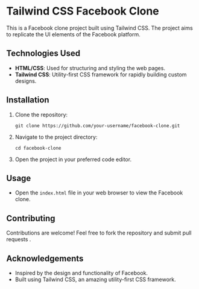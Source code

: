  # Tailwind CSS Facebook Clone

This is a Facebook clone project built using Tailwind CSS. The project aims to replicate the UI elements of the Facebook platform. 

## Technologies Used

- **HTML/CSS**: Used for structuring and styling the web pages.
- **Tailwind CSS**: Utility-first CSS framework for rapidly building custom designs. 

## Installation

1. Clone the repository:

    ```
    git clone https://github.com/your-username/facebook-clone.git
    ```

2. Navigate to the project directory:

    ```
    cd facebook-clone
    ```

3. Open the project in your preferred code editor.

## Usage

- Open the `index.html` file in your web browser to view the Facebook clone. 

## Contributing

Contributions are welcome! Feel free to fork the repository and submit pull requests .
 

## Acknowledgements

- Inspired by the design and functionality of Facebook.
- Built using Tailwind CSS, an amazing utility-first CSS framework.
